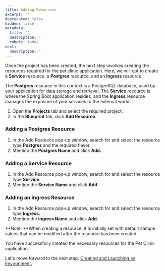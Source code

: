```yaml
---
title: Adding Resources
excerpt: ''
deprecated: false
hidden: false
metadata:
  title: ''
  description: ''
  robots: index
next:
  description: ''
---
```

Once the project has been created, the next step involves creating the resources required for the pet clinic application. Here, we will opt to create a **Service** resource, a **Postgres** resource, and an **Ingress** resource.

The **Postgres** resource in this context is a PostgreSQL database, used by your application for data storage and retrieval. The **Service** resource is where the Spring Boot application resides, and the **Ingress** resource manages the exposure of your services to the external world.

1. Open the **Projects** tab and select the required project. 
2. In the **Blueprint** tab, click **Add Resource.**

### Adding a Postgres Resource

1. In the Add Resource pop-up window, search for and select the resource type **Postgres** and the required flavor.
2. Mention the **Postgres Name** and click **Add.**

### Adding a Service Resource

1. In the Add Resource pop-up window, search for and select the resource type **Service.**
2. Mention the **Service Name** and click **Add.**

### Adding an Ingress Resource

1. In the Add Resource pop-up window, search for and select the resource type **Ingress.**
2. Mention the **Ingress Name** and click **Add.**

**Note: **When creating a resource, it is initially set with default sample values that can be modified after the resource has been created.

You have successfully created the necessary resources for the Pet Clinic application.

Let's move forward to the next step, [Creating and Launching an Environment.](doc:pet-clinic-environment)